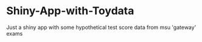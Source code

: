 # Shiny-App-with-Toydata
Just a shiny app with some hypothetical test score data from msu 'gateway' exams
